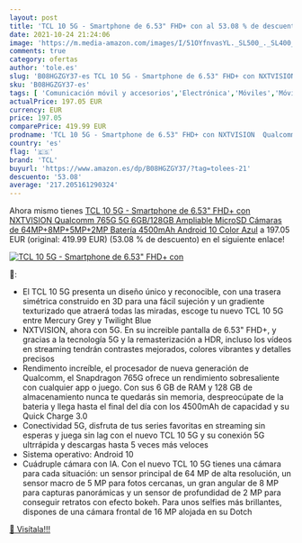 ```yaml
---
layout: post
title: 'TCL 10 5G - Smartphone de 6.53" FHD+ con al 53.08 % de descuento'
date: 2021-10-24 21:24:06
image: 'https://m.media-amazon.com/images/I/51OYfnvasYL._SL500_._SL400_.jpg'
comments: true
category: ofertas
author: 'tole.es'
slug: 'B08HGZGY37-es TCL 10 5G - Smartphone de 6.53" FHD+ con NXTVISION...'
sku: 'B08HGZGY37-es'
tags: [ 'Comunicación móvil y accesorios','Electrónica','Móviles','Móviles y smartphones libres','android','tcl', ]
actualPrice: 197.05 EUR
currency: EUR
price: 197.05
comparePrice: 419.99 EUR
prodname: 'TCL 10 5G - Smartphone de 6.53" FHD+ con NXTVISION  Qualcomm 765G 5G  6GB/128GB Ampliable MicroSD  Cámaras de 64MP+8MP+5MP+2MP  Batería 4500mAh  Android 10  Color Azul'
country: 'es'
flag: '🇪🇸'
brand: 'TCL'
buyurl: 'https://www.amazon.es/dp/B08HGZGY37/?tag=tolees-21'
descuento: '53.08'
average: '217.205161290324'
---
```


Ahora mismo tienes [TCL 10 5G - Smartphone de 6.53" FHD+ con NXTVISION  Qualcomm 765G 5G  6GB/128GB Ampliable MicroSD  Cámaras de 64MP+8MP+5MP+2MP  Batería 4500mAh  Android 10  Color Azul](https://www.amazon.es/dp/B08HGZGY37/?tag=tolees-21) a 197.05 EUR (original: 419.99 EUR) (53.08 %  de descuento) en el siguiente enlace!

[![TCL 10 5G - Smartphone de 6.53" FHD+ con](https://m.media-amazon.com/images/I/51OYfnvasYL._SL500_._SL400_.jpg)](https://www.amazon.es/dp/B08HGZGY37/?tag=tolees-21)

🔎:

- El TCL 10 5G presenta un diseño único y reconocible, con una trasera simétrica construido en 3D para una fácil sujeción y un gradiente texturizado que atraerá todas las miradas, escoge tu nuevo TCL 10 5G entre Mercury Grey y Twilight Blue
- NXTVISION, ahora con 5G. En su increible pantalla de 6.53" FHD+, y gracias a la tecnología 5G y la remasterización a HDR, incluso los vídeos en streaming tendrán contrastes mejorados, colores vibrantes y detalles precisos
- Rendimento increíble, el procesador de nueva generación de Qualcomm, el Snapdragon 765G ofrece un rendimiento sobresaliente con cualquier app o juego. Con sus 6 GB de RAM y 128 GB de almacenamiento nunca te quedarás sin memoria, despreocúpate de la bateria y llega hasta el final del día con los 4500mAh de capacidad y su Quick Charge 3.0
- Conectividad 5G, disfruta de tus series favoritas en streaming sin esperas y juega sin lag con el nuevo TCL 10 5G y su conexión 5G ultrrápida y descargas hasta 5 veces más veloces
- Sistema operativo: Android 10
- Cuádruple cámara con IA. Con el nuevo TCL 10 5G tienes una cámara para cada situación: un sensor principal de 64 MP de alta resolución, un sensor macro de 5 MP para fotos cercanas, un gran angular de 8 MP para capturas panorámicas y un sensor de profundidad de 2 MP para conseguir retratos con efecto bokeh. Para unos selfies más brillantes, dispones de una cámara frontal de 16 MP alojada en su Dotch

[🛒 Visítala!!!](https://www.amazon.es/dp/B08HGZGY37/?tag=tolees-21)

